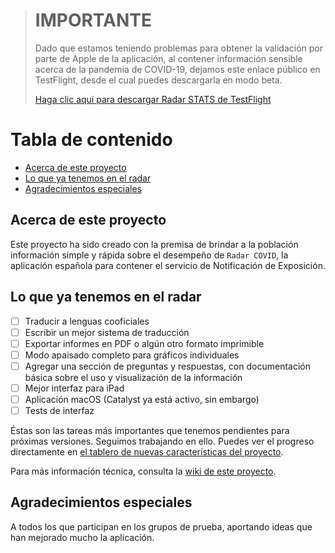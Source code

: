 > # IMPORTANTE
>
> Dado que estamos teniendo problemas para obtener la validación por parte de Apple de la aplicación, al contener información sensible acerca de la pandemia de COVID-19, dejamos este enlace público en TestFlight, desde el cual puedes descargarla en modo beta.
>
> [Haga clic aquí para descargar Radar STATS de TestFlight](https://testflight.apple.com/join/QelyuSYZ)

# Tabla de contenido
- [Acerca de este proyecto](#acerca-de-este-proyecto)
- [Lo que ya tenemos en el radar](#lo-que-ya-tenemos-en-el-radar)
- [Agradecimientos especiales](#agradecimientos-especiales)

## Acerca de este proyecto
Este proyecto ha sido creado con la premisa de brindar a la población información simple y rápida sobre el desempeño de `Radar COVID`, la aplicación española para contener el servicio de Notificación de Exposición.

## Lo que ya tenemos en el radar
- [ ] Traducir a lenguas cooficiales
- [ ] Escribir un mejor sistema de traducción
- [ ] Exportar informes en PDF o algún otro formato imprimible
- [ ] Modo apaisado completo para gráficos individuales
- [ ] Agregar una sección de preguntas y respuestas, con documentación básica sobre el uso y visualización de la información
- [ ] Mejor interfaz para iPad
- [ ] Aplicación macOS (Catalyst ya está activo, sin embargo)
- [ ] Tests de interfaz

Éstas son las tareas más importantes que tenemos pendientes para próximas versiones. Seguimos trabajando en ello. Puedes ver el progreso directamente en [el tablero de nuevas características del proyecto](https://github.com/Radar-STATS/Radar-STATS-iOS/projects/1).

Para más información técnica, consulta la [wiki de este proyecto](https://github.com/utvoluntariado/radar-stats-ios/wiki).

## Agradecimientos especiales
A todos los que participan en los grupos de prueba, aportando ideas que han mejorado mucho la aplicación.
